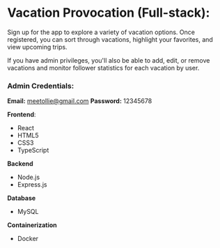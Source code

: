 # Vacation Provocation (Full-stack):
Sign up for the app to explore a variety of vacation options. Once registered, you can sort through vacations, highlight your favorites, and view upcoming trips. 

If you have admin privileges, you'll also be able to add, edit, or remove vacations and monitor follower statistics for each vacation by user.

### Admin Credentials:
**Email:** meetollie@gmail.com
**Password:** 12345678

  **Frontend**:
  - React
  - HTML5
  - CSS3
  - TypeScript

  **Backend**
  - Node.js
  - Express.js

  **Database**
  - MySQL

  **Containerization**
  - Docker
